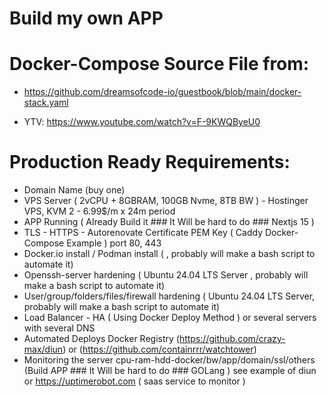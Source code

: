 # Build my own APP

# Docker-Compose Source File from:
- https://github.com/dreamsofcode-io/guestbook/blob/main/docker-stack.yaml

- YTV: https://www.youtube.com/watch?v=F-9KWQByeU0

# Production Ready Requirements:

- Domain Name (buy one)
- VPS Server ( 2vCPU + 8GBRAM, 100GB Nvme, 8TB BW ) - Hostinger VPS, KVM 2 - 6.99$/m x 24m period
- APP Running ( Already Build it ### It Will be hard to do ### Nextjs 15 )
- TLS - HTTPS - Autorenovate Certificate PEM Key ( Caddy Docker-Compose Example ) port 80, 443
- Docker.io install / Podman install ( , probably will make a bash script to automate it)
- Openssh-server hardening ( Ubuntu 24.04 LTS Server , probably will make a bash script to automate it)
- User/group/folders/files/firewall hardening  ( Ubuntu 24.04 LTS Server,  probably will make a bash script to automate it) 
- Load Balancer - HA ( Using Docker Deploy Method ) or several servers with several DNS
- Automated Deploys Docker Registry (https://github.com/crazy-max/diun) or (https://github.com/containrrr/watchtower)
- Monitoring the server cpu-ram-hdd-docker/bw/app/domain/ssl/others (Build APP ### It Will be hard to do ### GOLang ) see example of diun or https://uptimerobot.com ( saas service to monitor )
